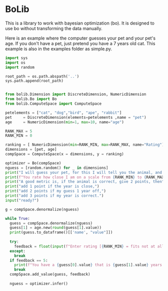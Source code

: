 # BoLib
This is a library to work with bayesian optimization (bo).
It is designed to use bo without transforming the data manually.

Here is an example where the computer guesses your pet and your pet's age.
If you don't have a pet, just pretend you have a 7 years old cat.
This example is also in the examples folder as simple.py.

```python
import sys
import os
import random

root_path = os.path.abspath('..')
sys.path.append(root_path)


from bolib.Dimension import DiscreteDimension, NumericDimension
from bolib.Bo import Bo
from bolib.ComputeSpace import ComputeSpace

petelements = ["cat", "dog","bird", "ape", "rabbit"]
pet     = DiscreteDimension(elements=petelements ,name = "pet")
age     = NumericDimension(min=1, max=10, name="age")

RANK_MAX = 5
RANK_MIN = 0

ranking = [ NumericDimension(min=RANK_MIN, max=RANK_MAX, name="Rating") ]
dimensions = [pet, age]
compSpace = ComputeSpace(x = dimensions, y = ranking)

optimizer = Bo(compSpace)
nguess = [random.random() for _ in dimensions]
print("I will guess your pet, for this I will tell you the animal, and an age.")
print(f"You rate how close I am on a scale from {RANK_MIN} to {RANK_MAX}.")
print("A good metric is, if the animal is correct, give 2 points, then")
print("add 1 point if the year is close,")
print("add 2 points if my guess 1 year off,")
print("add 3 points if my year is correct.")
input("ready?")

g = compSpace.denormalize(nguess)

while True:
  guess = compSpace.denormalize(nguess)
  guess[1] = age.new(round(guess[1].value)) 
  print(guess.to_dataframe()[['name', "value"]])
        
  try:
    feedback = float(input(f"Enter rating [{RANK_MIN} = fits not at all, {RANK_MAX} = fits very well]: "))        
  except:
    break
  if feedback == 5:
    print(f"You have a {guess[0].value} that is {guess[1].value} years old.")
    break
  compSpace.add_value(guess, feedback)
          
  nguess = optimizer.infer()        

```
